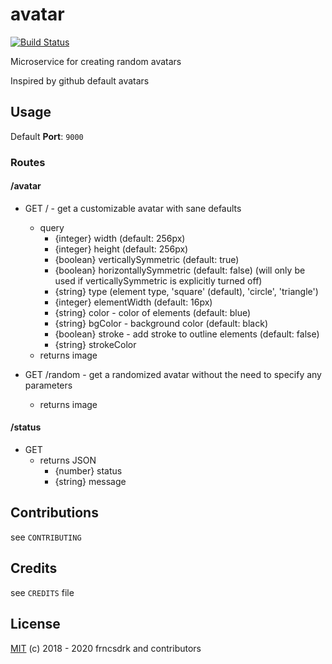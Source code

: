 # avatar

[![Build Status](https://travis-ci.org/frncsdrk/avatar.svg?branch=master)](https://travis-ci.org/frncsdrk/avatar)

Microservice for creating random avatars

Inspired by github default avatars

## Usage

Default **Port**: `9000`

### Routes

#### /avatar

- GET / - get a customizable avatar with sane defaults
  - query
    - {integer} width (default: 256px)
    - {integer} height (default: 256px)
    - {boolean} verticallySymmetric (default: true)
    - {boolean} horizontallySymmetric (default: false) (will only be used if verticallySymmetric is explicitly turned off)
    - {string}  type (element type, 'square' (default), 'circle', 'triangle')
    - {integer} elementWidth (default: 16px)
    - {string}  color - color of elements (default: blue)
    - {string}  bgColor - background color (default: black)
    - {boolean} stroke - add stroke to outline elements (default: false)
    - {string}  strokeColor
  - returns image

- GET /random - get a randomized avatar without the need to specify any parameters
  - returns image


#### /status

- GET
  - returns JSON
    - {number} status
    - {string} message

## Contributions

see `CONTRIBUTING`

## Credits

see `CREDITS` file

## License

[MIT](https://github.com/frncsdrk/avatar/blob/master/LICENSE) (c) 2018 - 2020 frncsdrk and contributors
